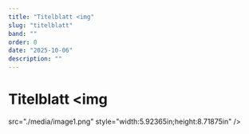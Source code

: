```yaml
---
title: "Titelblatt <img"
slug: "titelblatt"
band: ""
order: 0
date: "2025-10-06"
description: ""
---
```


# Titelblatt <img
src="./media/image1.png"
style="width:5.92365in;height:8.71875in" />

